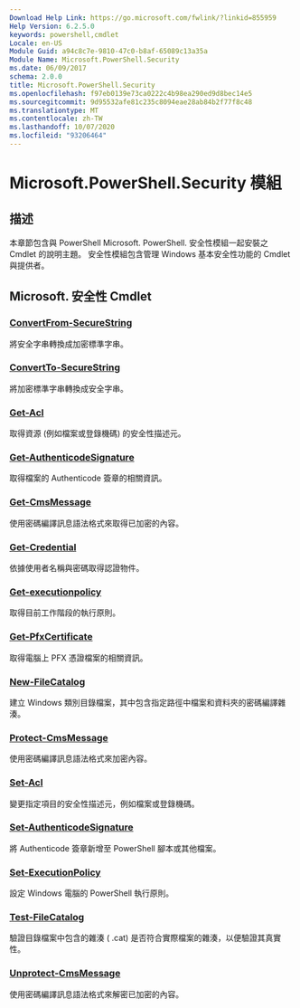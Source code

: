 ```yaml
---
Download Help Link: https://go.microsoft.com/fwlink/?linkid=855959
Help Version: 6.2.5.0
keywords: powershell,cmdlet
Locale: en-US
Module Guid: a94c8c7e-9810-47c0-b8af-65089c13a35a
Module Name: Microsoft.PowerShell.Security
ms.date: 06/09/2017
schema: 2.0.0
title: Microsoft.PowerShell.Security
ms.openlocfilehash: f97eb0139e73ca0222c4b98ea290ed9d8bec14e5
ms.sourcegitcommit: 9d95532afe81c235c8094eae28ab84b2f77f8c48
ms.translationtype: MT
ms.contentlocale: zh-TW
ms.lasthandoff: 10/07/2020
ms.locfileid: "93206464"
---
```

# Microsoft.PowerShell.Security 模組

## 描述

本章節包含與 PowerShell Microsoft. PowerShell. 安全性模組一起安裝之 Cmdlet 的說明主題。 安全性模組包含管理 Windows 基本安全性功能的 Cmdlet 與提供者。

## Microsoft. 安全性 Cmdlet

### [ConvertFrom-SecureString](ConvertFrom-SecureString.md)
將安全字串轉換成加密標準字串。

### [ConvertTo-SecureString](ConvertTo-SecureString.md)
將加密標準字串轉換成安全字串。

### [Get-Acl](Get-Acl.md)
取得資源 (例如檔案或登錄機碼) 的安全性描述元。

### [Get-AuthenticodeSignature](Get-AuthenticodeSignature.md)
取得檔案的 Authenticode 簽章的相關資訊。

### [Get-CmsMessage](Get-CmsMessage.md)
使用密碼編譯訊息語法格式來取得已加密的內容。

### [Get-Credential](Get-Credential.md)
依據使用者名稱與密碼取得認證物件。

### [Get-executionpolicy](Get-ExecutionPolicy.md)
取得目前工作階段的執行原則。

### [Get-PfxCertificate](Get-PfxCertificate.md)
取得電腦上 PFX 憑證檔案的相關資訊。

### [New-FileCatalog](New-FileCatalog.md)
建立 Windows 類別目錄檔案，其中包含指定路徑中檔案和資料夾的密碼編譯雜湊。

### [Protect-CmsMessage](Protect-CmsMessage.md)
使用密碼編譯訊息語法格式來加密內容。

### [Set-Acl](Set-Acl.md)
變更指定項目的安全性描述元，例如檔案或登錄機碼。

### [Set-AuthenticodeSignature](Set-AuthenticodeSignature.md)
將 Authenticode 簽章新增至 PowerShell 腳本或其他檔案。

### [Set-ExecutionPolicy](Set-ExecutionPolicy.md)
設定 Windows 電腦的 PowerShell 執行原則。

### [Test-FileCatalog](Test-FileCatalog.md)
驗證目錄檔案中包含的雜湊 ( .cat) 是否符合實際檔案的雜湊，以便驗證其真實性。

### [Unprotect-CmsMessage](Unprotect-CmsMessage.md)
使用密碼編譯訊息語法格式來解密已加密的內容。
